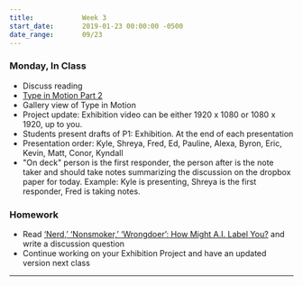 ```yaml
---
title:            Week 3
start_date:       2019-01-23 00:00:00 -0500
date_range:       09/23
---
```


### Monday, In Class
- Discuss reading
- [Type in Motion Part 2](https://paper.dropbox.com/doc/Week-3--AlRANEp1Xd~5cfC8VgOtEl7dAQ-1HmKPtocd2MWp9v6DQE6f)
- Gallery view of Type in Motion
- Project update: Exhibition video can be either 1920 x 1080 or 1080 x 1920, up to you.
- Students present drafts of P1: Exhibition. At the end of each presentation
- Presentation order: Kyle, Shreya, Fred, Ed, Pauline, Alexa, Byron, Eric, Kevin, Matt, Conor, Kyndall
- "On deck" person is the first responder, the person after is the note taker and should take notes summarizing the discussion on the dropbox paper for today. Example: Kyle is presenting, Shreya is the first responder, Fred is taking notes.


### Homework

- Read [‘Nerd,’ ‘Nonsmoker,’ ‘Wrongdoer’: How Might A.I. Label You?](https://www.nytimes.com/2019/09/20/arts/design/imagenet-trevor-paglen-ai-facial-recognition.html) and write a discussion question
- Continue working on your Exhibition Project and have an updated version next class

---
